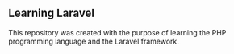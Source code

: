 ## Learning Laravel
<p>This repository was created with the purpose of learning the PHP programming language and the Laravel framework.</p>
